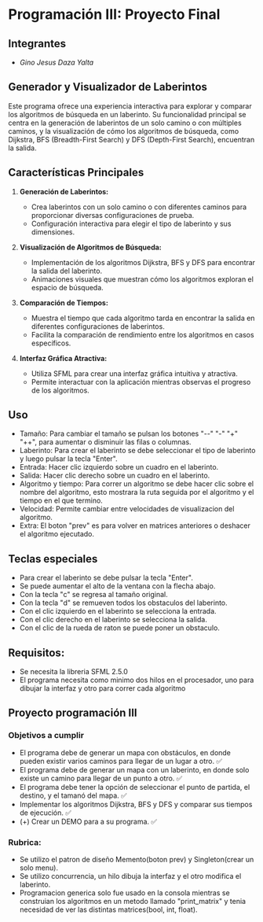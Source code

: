 # Programación III: Proyecto Final

## Integrantes
* *Gino Jesus Daza Yalta*

## Generador y Visualizador de Laberintos

Este programa ofrece una experiencia interactiva para explorar y comparar los algoritmos de búsqueda en un laberinto. Su funcionalidad principal se centra en la generación de laberintos de un solo camino o con múltiples caminos, y la visualización de cómo los algoritmos de búsqueda, como Dijkstra, BFS (Breadth-First Search) y DFS (Depth-First Search), encuentran la salida.

## Características Principales

1. **Generación de Laberintos:**
   - Crea laberintos con un solo camino o con diferentes caminos para proporcionar diversas configuraciones de prueba.
   - Configuración interactiva para elegir el tipo de laberinto y sus dimensiones.

2. **Visualización de Algoritmos de Búsqueda:**
   - Implementación de los algoritmos Dijkstra, BFS y DFS para encontrar la salida del laberinto.
   - Animaciones visuales que muestran cómo los algoritmos exploran el espacio de búsqueda.

3. **Comparación de Tiempos:**
   - Muestra el tiempo que cada algoritmo tarda en encontrar la salida en diferentes configuraciones de laberintos.
   - Facilita la comparación de rendimiento entre los algoritmos en casos específicos.

4. **Interfaz Gráfica Atractiva:**
   - Utiliza SFML para crear una interfaz gráfica intuitiva y atractiva.
   - Permite interactuar con la aplicación mientras observas el progreso de los algoritmos.

## Uso

- Tamaño: Para cambiar el tamaño se pulsan los botones "--" "-" "+" "++", para aumentar o disminuir las filas o columnas.
- Laberinto: Para crear el laberinto se debe seleccionar el tipo de laberinto y luego pulsar la tecla "Enter".
- Entrada: Hacer clic izquierdo sobre un cuadro en el laberinto.
- Salida: Hacer clic derecho sobre un cuadro en el laberinto.
- Algoritmo y tiempo: Para correr un algoritmo se debe hacer clic sobre el nombre del algoritmo, esto mostrara la ruta seguida por el algoritmo y el tiempo en el que termino.
- Velocidad: Permite cambiar entre velocidades de visualizacion del algoritmo.
- Extra: El boton "prev" es para volver en matrices anteriores o deshacer el algoritmo ejecutado.

## Teclas especiales
- Para crear el laberinto se debe pulsar la tecla "Enter".
- Se puede aumentar el alto de la ventana con la flecha abajo.
- Con la tecla "c" se regresa al tamaño original.
- Con la tecla "d" se remueven todos los obstaculos del laberinto.
- Con el clic izquierdo en el laberinto se selecciona la entrada.
- Con el clic derecho en el laberinto se selecciona la salida.
- Con el clic de la rueda de raton se puede poner un obstaculo.

## Requisitos:
* Se necesita la libreria SFML 2.5.0
* El programa necesita como minimo dos hilos en el procesador, uno para dibujar la interfaz y otro para correr cada algoritmo

## Proyecto programación III
### Objetivos a cumplir
* El programa debe de generar un mapa con obstáculos, en donde pueden existir varios caminos para llegar de un lugar a otro. :white_check_mark:
* El programa debe de generar un mapa con un laberinto, en donde solo existe un camino para llegar de un punto a otro. :white_check_mark:
* El programa debe tener la opción de seleccionar el punto de partida, el destino, y el tamanó del mapa. :white_check_mark:
* Implementar los algoritmos Dijkstra, BFS y DFS y comparar sus tiempos de ejecución. :white_check_mark:
* (+) Crear un DEMO para a su programa. :white_check_mark:
### Rubrica:
* Se utilizo el patron de diseño Memento(boton prev) y Singleton(crear un solo menu).
* Se utilizo concurrencia, un hilo dibuja la interfaz y el otro modifica el laberinto.
* Programacion generica solo fue usado en la consola mientras se construian los algoritmos en un metodo llamado "print_matrix" y tenia necesidad de ver las distintas matrices(bool, int, float).
